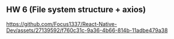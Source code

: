 ## HW 6 (File system structure + axios)
https://github.com/Focus1337/React-Native-Dev/assets/27139592/f760c31c-9a36-4b66-814b-11adbe479a38

